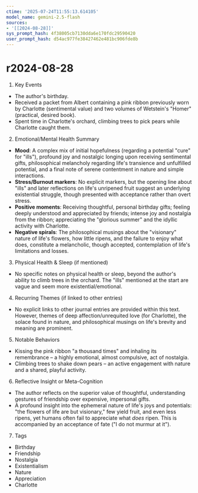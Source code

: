```yaml
---
ctime: '2025-07-24T11:55:13.614105'
model_name: gemini-2.5-flash
sources:
- '[[2024-08-28]]'
sys_prompt_hash: 4f38005cb7130dda6e170fdc29590420
user_prompt_hash: d54ac977fe38427462e481bc906fde8b
---
```

# r2024-08-28

1. Key Events
*   The author's birthday.
*   Received a packet from Albert containing a pink ribbon previously worn by Charlotte (sentimental value) and two volumes of Wetstein's "Homer" (practical, desired book).
*   Spent time in Charlotte's orchard, climbing trees to pick pears while Charlotte caught them.

2. Emotional/Mental Health Summary
*   **Mood**: A complex mix of initial hopefulness (regarding a potential "cure" for "ills"), profound joy and nostalgic longing upon receiving sentimental gifts, philosophical melancholy regarding life's transience and unfulfilled potential, and a final note of serene contentment in nature and simple interactions.
*   **Stress/Burnout markers**: No explicit markers, but the opening line about "ills" and later reflections on life's unripened fruit suggest an underlying existential struggle, though presented with acceptance rather than overt stress.
*   **Positive moments**: Receiving thoughtful, personal birthday gifts; feeling deeply understood and appreciated by friends; intense joy and nostalgia from the ribbon; appreciating the "glorious summer" and the idyllic activity with Charlotte.
*   **Negative spirals**: The philosophical musings about the "visionary" nature of life's flowers, how little ripens, and the failure to enjoy what does, constitute a melancholic, though accepted, contemplation of life's limitations and losses.

3. Physical Health & Sleep (if mentioned)
*   No specific notes on physical health or sleep, beyond the author's ability to climb trees in the orchard. The "ills" mentioned at the start are vague and seem more existential/emotional.

4. Recurring Themes (if linked to other entries)
*   No explicit links to other journal entries are provided within this text. However, themes of deep affection/unrequited love (for Charlotte), the solace found in nature, and philosophical musings on life's brevity and meaning are prominent.

5. Notable Behaviors
*   Kissing the pink ribbon "a thousand times" and inhaling its remembrance – a highly emotional, almost compulsive, act of nostalgia.
*   Climbing trees to shake down pears – an active engagement with nature and a shared, playful activity.

6. Reflective Insight or Meta-Cognition
*   The author reflects on the superior value of thoughtful, understanding gestures of friendship over expensive, impersonal gifts.
*   A profound insight into the ephemeral nature of life's joys and potentials: "the flowers of life are but visionary," few yield fruit, and even less ripens, yet humans often fail to appreciate what *does* ripen. This is accompanied by an acceptance of fate ("I do not murmur at it").

7. Tags
*   Birthday
*   Friendship
*   Nostalgia
*   Existentialism
*   Nature
*   Appreciation
*   Charlotte